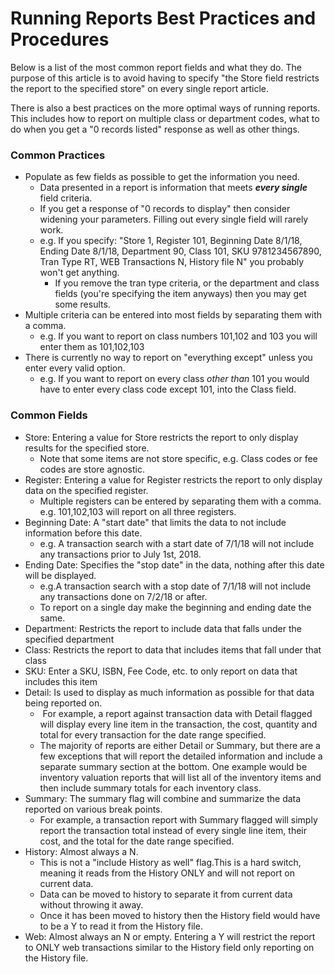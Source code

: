 # Running Reports Best Practices and Procedures

<PageHeader >

Below is a list of the most common report fields and what they do. The purpose of this article is to avoid having to specify "the Store field restricts the report to the specified store" on every single report article.

There is also a best practices on the more optimal ways of running reports. This includes how to report on multiple class or department codes, what to do when you get a "0 records listed" response as well as other things.

### Common Practices

- Populate as few fields as possible to get the information you need.
    - Data presented in a report is information that meets **_every single_** field criteria.
    - If you get a response of "0 records to display" then consider widening your parameters. Filling out every single field will rarely work.
    - e.g. If you specify: "Store 1, Register 101, Beginning Date 8/1/18, Ending Date 8/1/18, Department 90, Class 101, SKU 9781234567890, Tran Type RT, WEB Transactions N, History file N" you probably won't get anything.
        - If you remove the tran type criteria, or the department and class fields (you're specifying the item anyways) then you may get some results.
- Multiple criteria can be entered into most fields by separating them with a comma.
    - e.g. If you want to report on class numbers 101,102 and 103 you will enter them as 101,102,103
- There is currently no way to report on "everything except" unless you enter every valid option.
    - e.g. If you want to report on every class _other than_ 101 you would have to enter every class code except 101, into the Class field.

### Common Fields

- Store: Entering a value for Store restricts the report to only display results for the specified store.
    - Note that some items are not store specific, e.g. Class codes or fee codes are store agnostic.
- Register: Entering a value for Register restricts the report to only display data on the specified register.
    - Multiple registers can be entered by separating them with a comma. e.g. 101,102,103 will report on all three registers.
- Beginning Date: A "start date" that limits the data to not include information before this date.
    - e.g. A transaction search with a start date of 7/1/18 will not include any transactions prior to July 1st, 2018.
- Ending Date: Specifies the "stop date" in the data, nothing after this date will be displayed.
    - e.g.A transaction search with a stop date of 7/1/18 will not include any transactions done on 7/2/18 or after.
    - To report on a single day make the beginning and ending date the same.
- Department: Restricts the report to include data that falls under the specified department
- Class: Restricts the report to data that includes items that fall under that class
- SKU: Enter a SKU, ISBN, Fee Code, etc. to only report on data that includes this item
- Detail: Is used to display as much information as possible for that data being reported on.
    -  For example, a report against transaction data with Detail flagged will display every line item in the transaction, the cost, quantity and total for every transaction for the date range specified.
    - The majority of reports are either Detail or Summary, but there are a few exceptions that will report the detailed information and include a separate summary section at the bottom. One example would be inventory valuation reports that will list all of the inventory items and then include summary totals for each inventory class.
- Summary: The summary flag will combine and summarize the data reported on various break points.
    - For example, a transaction report with Summary flagged will simply report the transaction total instead of every single line item, their cost, and the total for the date range specified.
- History: Almost always a N.
    - This is not a "include History as well" flag.This is a hard switch, meaning it reads from the History ONLY and will not report on current data.
    - Data can be moved to history to separate it from current data without throwing it away.
    - Once it has been moved to history then the History field would have to be a Y to read it from the History file.
- Web: Almost always an N or empty. Entering a Y will restrict the report to ONLY web transactions similar to the History field only reporting on the History file.

<PageFooter />
